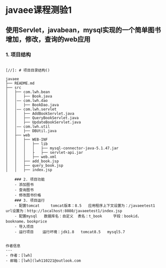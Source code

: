 # javaee课程测验1
## 使用Servlet，javabean，mysql实现的一个简单图书增加，修改，查询的web应用
### 1. 项目结构
```

[//]: # 项目目录结构()
```
    javaee
    ├── README.md
    ├── src
    │   ├── com.lwh.bean
    │   │   ├── Book.java
    │   │—— com.lwh.dao
    │   │   ├── BookDao.java
    │   │—— com.lwh.servlet
    │   │   ├── AddBookServlet.java
    │   │   ├── QueryBookServlet.java
    │   │   ├── UpdateBookServlet.java
    │   │—— com.lwh.util
    │   │   ├── DBUtil.java
    │   ├── web
    │   │   ├── WEB-INF
    │   │   │   ├── lib
    │   │   │   │   ├── mysql-connector-java-5.1.47.jar
    │   │   │   ├   ├── servlet-api.jar
    │   │   │   ├── web.xml
    │   │   ├── add_book.jsp
    │   │   ├── query_book.jsp
    │   │   ├── index.jsp

```
    ### 2. 项目功能
    - 添加图书
    - 查询图书
    - 修改图书价格
    ### 3. 项目运行
    - 配置tomcat     tomcat版本：8.5   应用程序上下文设置为：/javaeetest1     url设置为：http://localhost:8080/javaeetest1/index.jsp
    - 配置mysql   数据库名：自定义  表名：t_book     字段：bookid，bookname，bookprice
    - 导入项目     
    - 运行项目    运行坏境：jdk1.8   tomcat8.5   mysql5.7


作者信息
---
- 作者：[lwh]
- 邮箱：[lwh](lwh110221@outlook.com